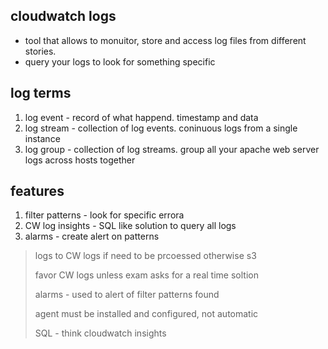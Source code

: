 ## cloudwatch logs

* tool that allows to monuitor, store and access log files from different stories.
* query your logs to look for something specific

## log terms

1. log event - record of what happend. timestamp and data
2. log stream - collection of log events. coninuous logs from a single instance
3. log group - collection of log streams. group all your apache web server logs across hosts together

## features

1. filter patterns - look for specific errora
2. CW log insights - SQL like solution to query all logs
3. alarms - create alert on patterns

> logs to CW logs if need to be prcoessed otherwise s3
>
> favor CW logs unless exam asks for a real time soltion
>
> alarms - used to alert of filter patterns found
>
> agent must be installed and configured, not automatic
>
> SQL - think cloudwatch insights